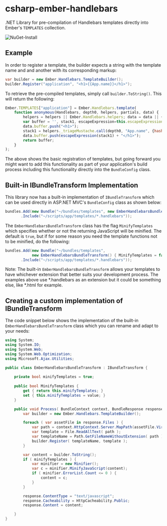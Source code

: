 csharp-ember-handlebars
=======================

.NET Library for pre-compilation of Handlebars templates directly into Ember's `TEMPLATES` collection. 

![NuGet-Install](https://raw.github.com/MilkyWayJoe/csharp-ember-handlebars/master/nuget.png)
## Example

In order to register a template, the builder expects a string with the template name and and another 
with its corresponding markup:

```csharp
var builder = new Ember.Handlebars.TemplateBuilder();
builder.Register("application", "<h1>{{App.name}}</h1>");
```

To retrieve the pre-compiled templates, simply call `builder.ToString()`. This will return the following:     

```javascript
Ember.TEMPLATES["application"] = Ember.Handlebars.template(
    function anonymous(Handlebars, depth0, helpers, partials, data) {
        helpers = helpers || Ember.Handlebars.helpers; data = data || {};
        var buffer = '', stack1, escapeExpression=this.escapeExpression;
        data.buffer.push("<h1>");
        stack1 = helpers._triageMustache.call(depth0, "App.name", {hash:{},contexts:[depth0],data:data});
        data.buffer.push(escapeExpression(stack1) + "</h1>");
        return buffer;
    }
);
```

The above shows the basic registration of templates, but going forward you might want to add this functionality 
as part of your application's build process including this functionality directly into the `BundleConfig` class.

## Built-in IBundleTransform Implementation
This library now has a built-in implementation of `IBundleTransform` which can be used directly in ASP.NET MVC's 
`BundleConfig` class as shown below:

```csharp
bundles.Add(new Bundle("~/bundles/templates", new EmberHandlebarsBundleTransform())
       .Include("~/scripts/app/templates/*.handlebars"));
```

The `EmberHandlebarsBundleTransform` class has the flag `MinifyTemplates` which specifies whether or not the returning 
JavaScript will be minified. The default is `true`, but if for some reason you need the template functions not to be 
minified, do the following:

```csharp
bundles.Add(new Bundle("~/bundles/templates", 
            new EmberHandlebarsBundleTransform() { MinifyTemplates = false })
       .Include("~/scripts/app/templates/*.handlebars"));
```

Note: The built-in `EmberHandlebarsBundleTransform` allows your templates to have whichever extension 
that better suits your development process. The examples above use *.handlebars as an extension but it could be 
something else, like *.html for example.

## Creating a custom implementation of IBundleTransform
The code snippet below shows the implementation of the built-in `EmberHandlebarsBundleTransform` class which you can 
rename and adapt to your needs:

```csharp
using System;
using System.IO;
using System.Web;
using System.Web.Optimization;
using Microsoft.Ajax.Utilities;

public class EmberHandlebarsBundleTransform : IBundleTransform {
    
    private bool minifyTemplates = true;
    
    public bool MinifyTemplates {
        get { return this.minifyTemplates; }
        set { this.minifyTemplates = value; }
    }

    public void Process( BundleContext context, BundleResponse response ) {
        var builder = new Ember.Handlebars.TemplateBuilder();

        foreach ( var assetFile in response.Files ) {
            var path = context.HttpContext.Server.MapPath(assetFile.VirtualFile.VirtualPath.Replace("/", "\\"));
            var template = File.ReadAllText( path );
            var templateName = Path.GetFileNameWithoutExtension( path ).Replace("-", "/");
            builder.Register( templateName, template );
        }

        var content = builder.ToString();
        if ( minifyTemplates ) {
            var minifier = new Minifier();
            var c = minifier.MinifyJavaScript(content);
            if ( minifier.ErrorList.Count <= 0 ) {
                content = c;
            }
        }

        response.ContentType = "text/javascript";
        response.Cacheability = HttpCacheability.Public;
        response.Content = content;

    }
}
```

